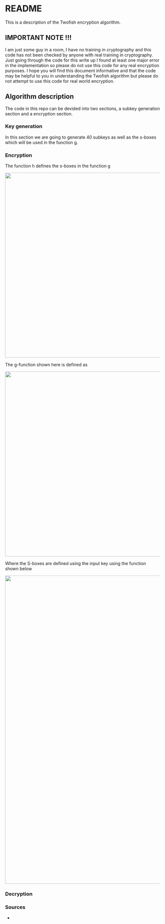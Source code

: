 # README #

This is a description of the Twofish encryption algorithm.

## IMPORTANT NOTE !!! ##

I am just some guy in a room, I have no training in cryptography and this code has not been checked by anyone with real training in cryptography. Just going through the code for this write up I found at least one major error in the implementation so please do not use this code for any real encryption purposes. I hope you will find this document informative and that the code may be helpful to you in understanding the Twofish algorithm but please do not attempt to use this code for real world encryption.

## Algorithm description ##

The code in this repo can be devided into two sections, a subkey generation section and a encryption section.

### Key generation ###

In this section we are going to generate 40 subkeys as well as the s-boxes which will be used in the function g.

### Encryption ###


The function h defines the s-boxes in the function g

<p align="center">
<image src = './Twofish_encryption_structure_V1.png' width="600px;"></image>
</p>

The g-function shown here is defined as 

<p align="center">
<image src = './g_function.png' width="600px;"></image>
</p>

Where the S-boxes are defined using the input key using the function shown below

<p align="center">
<image src = './h_function_on_side.png' width="1000px;"></image>
</p>

### Decryption ###

### Sources ###

* 
